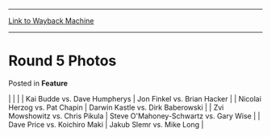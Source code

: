 
---
[Link to Wayback Machine](https://web.archive.org/web/20171029104302/https://magic.wizards.com/en/articles/archive/feature/round-5-photos-2000-01-01)

[_metadata_:wayback_url]:- "https://magic.wizards.com/en/articles/archive/feature/round-5-photos-2000-01-01"
[_metadata_:wayback_raw_url]:- "https://web.archive.org/web/20171029104302id_/https://magic.wizards.com/en/articles/archive/feature/round-5-photos-2000-01-01"
[_metadata_:wayback_capture_timestamp]:- "2017-10-29 10:43:02+00:00"
[_metadata_:publish_date]:- "2000-01-01"
[_metadata_:description]:- "Kai Budde vs. Dave Humpherys    Jon Finkel vs. Brian Hacker"
[_metadata_:generator]:- "Drupal 7 (http://drupal.org)"
---


Round 5 Photos
==============



 Posted in **Feature**














|
|  |
| 
 Kai Budde vs. Dave Humpherys | 
 Jon Finkel vs. Brian Hacker |
| 
 Nicolai Herzog vs. Pat Chapin | 
 Darwin Kastle vs. Dirk Baberowski |
| 
 Zvi Mowshowitz vs. Chris Pikula | 
 Steve O'Mahoney-Schwartz vs. Gary Wise |
| 
 Dave Price vs. Koichiro Maki | 
 Jakub Slemr vs. Mike Long |







